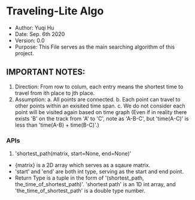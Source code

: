 # Traveling-Lite Algo

 - Author: Yuqi Hu
 - Date: Sep. 6th 2020
 - Version: 0.0
 - Purpose: This File serves as the main searching algorithm of this project.

## IMPORTANT NOTES:
1. Direction: From row to colum, each entry means the shortest time to travel from ith place to jth place.
2. Assumption:
    a. All points are connected.
    b. Each point can travel to other points within an exisited time span.
    c. We do not consider each point will be visited again based on time graph (Even if in reality there exists 'B' on the track from 'A' to 'C', note as 'A-B-C', but 'time(A-C)' is less than 'time(A-B) + time(B-C)'.)
    
### APIs
1. 'shortest_path(matrix, start=None, end=None)'
  - {matrix} is a 2D array which serves as a sqaure matrix.
  - 'start' and 'end' are both int type, serving as the start and end point.
  - Return Type is a tuple in the form of '(shortest_path, the_time_of_shortest_path)'. 'shortest path' is an 1D int array, and 'the_time_of_shortest_path' is a double type number.
